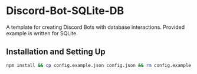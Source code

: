 # Discord-Bot-SQLite-DB

A template for creating Discord Bots with database interactions. Provided example is written for SQLite. 

## Installation and Setting Up
```bash
npm install && cp config.example.json config.json && rm config.example.json
```

